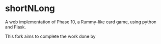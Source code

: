 # shortNLong
A web implementation of Phase 10, a Rummy-like card game, using python and Flask.

This fork aims to complete the work done by 

